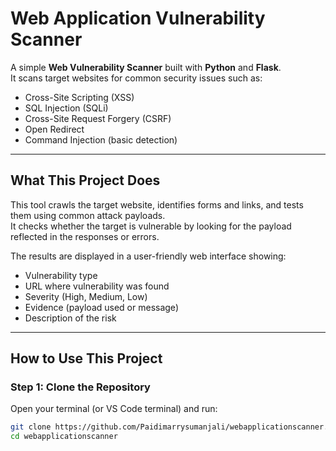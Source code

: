 # Web Application Vulnerability Scanner

A simple **Web Vulnerability Scanner** built with **Python** and **Flask**.  
It scans target websites for common security issues such as:

- Cross-Site Scripting (XSS)  
- SQL Injection (SQLi)  
- Cross-Site Request Forgery (CSRF)  
- Open Redirect  
- Command Injection (basic detection)

---

## What This Project Does

This tool crawls the target website, identifies forms and links, and tests them using common attack payloads.  
It checks whether the target is vulnerable by looking for the payload reflected in the responses or errors.  

The results are displayed in a user-friendly web interface showing:

- Vulnerability type  
- URL where vulnerability was found  
- Severity (High, Medium, Low)  
- Evidence (payload used or message)  
- Description of the risk  

---

## How to Use This Project

### Step 1: Clone the Repository

Open your terminal (or VS Code terminal) and run:

```bash
git clone https://github.com/Paidimarrysumanjali/webapplicationscanner.git
cd webapplicationscanner
